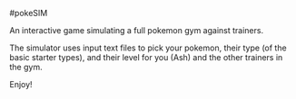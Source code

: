 #pokeSIM

An interactive game simulating a full pokemon gym against trainers. 

The simulator uses input text files to pick your pokemon, their type (of the basic starter types), and their level for you (Ash) and the other trainers in the gym. 

Enjoy!
